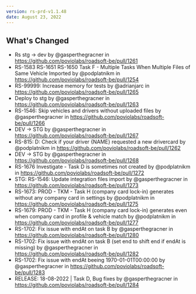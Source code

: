 ```yaml
---
version: rs-prd-v1.1.48
date: August 23, 2022
---
```


## What's Changed
* Rs stg -> dev by @gasperthegracner in https://github.com/poviolabs/roadsoft-be/pull/1261
* RS-1583 RS-1651 RS-1650 Task F - Multiple Tasks When Multiple Files of Same Vehicle Imported by @podplatnikm in https://github.com/poviolabs/roadsoft-be/pull/1254
* RS-99999: Increase memory for tests by @adrianjarc in https://github.com/poviolabs/roadsoft-be/pull/1265
* Deploy to stg by @gasperthegracner in https://github.com/poviolabs/roadsoft-be/pull/1263
* RS-1546: Skip vehicles and drivers without uploaded files by @gasperthegracner in https://github.com/poviolabs/roadsoft-be/pull/1266
* DEV -> STG by @gasperthegracner in https://github.com/poviolabs/roadsoft-be/pull/1267
* RS-815: D: Check if your driver {NAME} requested a new drivercard by @podplatnikm in https://github.com/poviolabs/roadsoft-be/pull/1262
* DEV -> STG by @gasperthegracner in https://github.com/poviolabs/roadsoft-be/pull/1268
* RS-1676 Investigate - Task D is sometimes not created by @podplatnikm in https://github.com/poviolabs/roadsoft-be/pull/1272
* STG: RS-1546: Update integration files import by @gasperthegracner in https://github.com/poviolabs/roadsoft-be/pull/1273
* RS-1673: PROD - TKM - Task H (company card lock-in) generates without any company card in settings by @podplatnikm in https://github.com/poviolabs/roadsoft-be/pull/1275
* RS-1679: PROD - TKM - Task H (company card lock-in) generates even when company card in profile & vehicle match by @podplatnikm in https://github.com/poviolabs/roadsoft-be/pull/1277
* RS-1702: Fix issue with endAt on task B by @gasperthegracner in https://github.com/poviolabs/roadsoft-be/pull/1280
* RS-1702: Fix issue with endAt on task B (set end to shift end if endAt is missing) by @gasperthegracner in https://github.com/poviolabs/roadsoft-be/pull/1282
* RS-1702: Fix issue with endAt beeing 1970-01-01T00:00:00 by @gasperthegracner in https://github.com/poviolabs/roadsoft-be/pull/1283
* RELEASE: 18-08-2022 | Task D, Bug fixes by @gasperthegracner in https://github.com/poviolabs/roadsoft-be/pull/1284